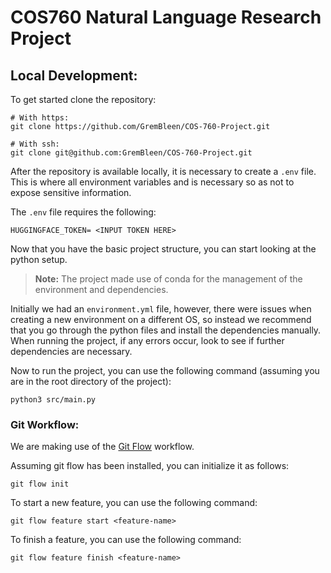 # COS760 Natural Language Research Project

## Local Development:
To get started clone the repository:
```shell
# With https:
git clone https://github.com/GremBleen/COS-760-Project.git

# With ssh:
git clone git@github.com:GremBleen/COS-760-Project.git
```

After the repository is available locally, it is necessary to create a `.env` file. This is where all environment variables and is necessary so as not to expose sensitive information.

The `.env` file requires the following:
```env
HUGGINGFACE_TOKEN= <INPUT TOKEN HERE>
```

Now that you have the basic project structure, you can start looking at the python setup.

>**Note:**  The project made use of conda for the management of the environment and dependencies.

Initially we had an `environment.yml` file, however, there were issues when creating a new environment on a different OS, so instead we recommend that you go through the python files and install the dependencies manually. When running the project, if any errors occur, look to see if further dependencies are necessary.

Now to run the project, you can use the following command (assuming you are in the root directory of the project):
```shell
python3 src/main.py
```

### Git Workflow:
We are making use of the [Git Flow](https://danielkummer.github.io/git-flow-cheatsheet/) workflow.

Assuming git flow has been installed, you can initialize it as follows:
```shell
git flow init
```

To start a new feature, you can use the following command:
```shell
git flow feature start <feature-name>
```

To finish a feature, you can use the following command:
```shell
git flow feature finish <feature-name>
```